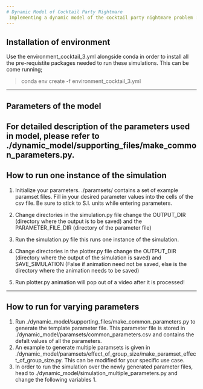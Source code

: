 ```yaml
---
# Dynamic Model of Cocktail Party Nightmare
 Implementing a dynamic model of the cocktail party nightmare problem :)
---
```


## Installation of environment

Use the environment_cocktail_3.yml alongside conda in order to install all the pre-requistite packages needed to run these simulations. This can be come running;
> conda env create -f environment_cocktail_3.yml

---
## Parameters of the model 
For detailed description of the parameters used in model, please refer to ./dynamic_model/supporting_files/make_common_parameters.py.
---

## How to run one instance of the simulation
1. Initialize your parameters.
    ./paramsets/ contains a set of example paramset files. Fill in your desired parameter values into the cells of the csv file. Be sure to stick to S.I. units while entering parameters. 

2. Change directories in the simulation.py file
    change the OUTPUT_DIR (directory where the output is to be saved) and the PARAMETER_FILE_DIR (directory of the parameter file)

3. Run the simulation.py file
    this runs one instance of the simulation. 

4. Change directories in the plotter.py file
    change the OUTPUT_DIR (directory where the output of the simulation is saved) and SAVE_SIMULATION (False if animation need not be saved, else is the directory where the animation needs to be saved)

5. Run plotter.py 
    animation will pop out of a video after it is processed!
---

## How to run for varying parameters
1. Run ./dynamic_model/supporting_files/make_common_parameters.py to generate the template parameter file. This parameter file is stored in ./dynamic_model/paramsets/common_parameters.csv and contains the defalt values of all the parameters.
2. An example to generate multiple paramsets is given in ./dynamic_model/paramsets/effect_of_group_size/make_paramset_effect_of_group_size.py. This can be modified for your specific use case.
3. In order to run the simulation over the newly generated parameter files, head to ./dynamic_model/simulation_multiple_parameters.py and change the following variables
    1. 